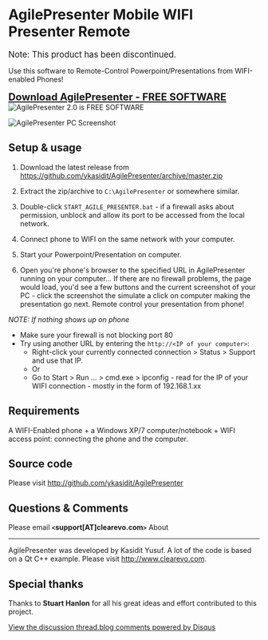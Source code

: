 
AgilePresenter Mobile WIFI Presenter Remote
==========================

<big>Note: This product has been discontinued.</big>

Use this software to Remote-Control Powerpoint/Presentations from WIFI-enabled Phones!

**<big><big>[Download AgilePresenter - FREE SOFTWARE](http://github.com/ykasidit/AgilePresenter/archives/master)</big></big>** ![AgilePresenter 2.0 is FREE SOFTWARE](../images/gplv3-127x51.png)

![AgilePresenter PC Screenshot](../images/agile_presenter_ss.png)

Setup & usage
-------------
1. Download the latest release from <https://github.com/ykasidit/AgilePresenter/archive/master.zip>

2. Extract the zip/archive to `C:\AgilePresenter` or somewhere similar. 

3. Double-click `START_AGILE_PRESENTER.bat` - if a firewall asks about permission, unblock and allow its port to be accessed from the local network.

4. Connect phone to WIFI on the same network with your computer.

5. Start your Powerpoint/Presentation on computer.

6. Open you're phone's browser to the specified URL in AgilePresenter running on your computer...  If there are no firewall problems, the page would load, you'd see a few buttons and the current screenshot of your PC - click the screenshot the simulate a click on computer making the presentation go next. Remote control your presentation from phone!

*NOTE: If nothing shows up on phone*
- Make sure your firewall is not blocking port 80
- Try using another URL by entering the `http://<IP of your computer>`:
	- Right-click your currently connected connection > Status > Support and use that IP.
	- Or
	- Go to Start > Run ... > cmd.exe > ipconfig - read for the IP of your WIFI connection - mostly in the form of 192.168.1.xx


Requirements
----------
A WIFI-Enabled phone + a Windows XP/7 computer/notebook + WIFI access point: connecting the phone and the computer.

Source code
-----------
Please visit <http://github.com/ykasidit/AgilePresenter>

Questions & Comments
-------------------
Please email **`<`support[AT]clearevo.com`>`**
About

--------
AgilePresenter was developed by Kasidit Yusuf. A lot of the code is based on a Qt C++ example. Please visit <http://www.clearevo.com>.


Special thanks
--------------
Thanks to **Stuart Hanlon** for all his great ideas and effort contributed to this project.

 <p>
<div id="disqus_thread"></div><script type="text/javascript" src="http://disqus.com/forums/kasiditsblog/embed.js"></script><noscript><a href="http://disqus.com/forums/kasiditsblog/?url=ref">View the discussion thread.</a></noscript><a href="http://disqus.com" class="dsq-brlink">blog comments powered by <span class="logo-disqus">Disqus</span></a></p>


